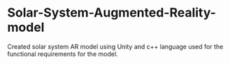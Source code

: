 # Solar-System-Augmented-Reality-model
Created solar system AR model using Unity  and  c++ language used for the functional requirements for the model.
